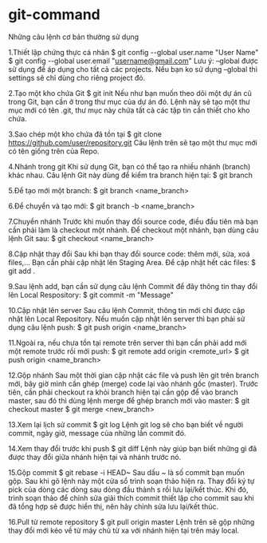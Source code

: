 # git-command
Những câu lệnh cơ bản thường sử dụng

1.Thiết lập chứng thực cá nhân
$ git config --global user.name "User Name"
$ git config --global user.email "username@gmail.com"
Lưu ý: –global được sử dụng để áp dụng cho tất cả các projects. Nếu bạn ko sử dụng –global thì settings sẽ chỉ dùng cho riêng project đó.

2.Tạo một kho chứa Git
$ git init
Nếu như bạn muốn theo dõi một dự án cũ trong Git, bạn cần ở trong thư mục của dự án đó. Lệnh này sẽ tạo một thư mục mới có tên .git, thư mục này chứa tất cả các tập tin cần thiết cho kho chứa.

3.Sao chép một kho chứa đã tồn tại
$ git clone https://github.com/user/repository.git
Câu lệnh trên sẽ tạo một thư mục mới có tên giống trên của Repo.

4.Nhánh trong git
Khi sử dụng Git, bạn có thể tạo ra nhiều nhánh (branch) khác nhau. Câu lệnh Git này dùng để kiểm tra branch hiện tại:
$ git branch

5.Để tạo mới một branch:
$ git branch <name_branch>

6.Để chuyển và tạo mới:
$ git branch -b <name_branch>

7.Chuyển nhánh
Trước khi muốn thay đổi source code, điều đầu tiên mà bạn cần phải làm là checkout một nhánh. Để checkout một nhánh, bạn dùng câu lệnh Git sau:
$ git checkout <name_branch>

8.Cập nhật thay đổi
Sau khi bạn thay đổi source code: thêm mới, sửa, xoá files,… Bạn cần phải cập nhật lên Staging Area. Để cập nhật hết các files:
$ git add .

9.Sau lệnh add, bạn cần sử dụng câu lệnh Commit để đây thông tin thay đổi lên Local Respository:
$ git commit -m "Message"

10.Cập nhật lên server
Sau câu lệnh Commit, thông tin mới chỉ được cập nhật lên Local Repository. Nếu muốn cập nhật lên server thì bạn phải sử dụng câu lệnh push:
$ git push origin <name_branch>

11.Ngoài ra, nếu chưa tồn tại remote trên server thì bạn cần phải add mới một remote trước rồi mới push:
$ git remote add origin <remote_url>
$ git push origin <name_branch>

12.Gộp nhánh
Sau một thời gian cập nhật các file và push lên git trên branch mới, bây giờ mình cần ghép (merge) code lại vào nhánh gốc (master). Trước tiên, cần phải checkout ra khỏi branch hiện tại cần gộp để vào branch master, sau đó thì dùng lệnh merge để ghép branch mới vào master:
$ git checkout master
$ git merge <new_branch>

13.Xem lại lịch sử commit
$ git log
Lệnh git log sẽ cho bạn biết về người commit, ngày giờ, message của những lần commit đó.

14.Xem thay đổi trước khi push
$ git diff
Lệnh này giúp bạn biết những gì đã được thay đổi giữa nhánh hiện tại và nhánh trước nó.

15.Gộp commit
$ git rebase -i HEAD~
Sau dấu ~ là số commit bạn muốn gộp. Sau khi gõ lệnh này một cửa sổ trình soạn thảo hiện ra. Thay đổi ký tự pick của dòng các dòng sau dòng đầu thành s rồi lưu lại/kết thúc. Khi đó, trình soạn thảo để chỉnh sửa giải thích commit thiết lập cho commit sau khi đã tổng hợp sẽ được hiển thị, nên hãy chỉnh sửa lưu lại/kết thúc.

16.Pull từ remote repository
$ git pull origin master
Lệnh trên sẽ gộp những thay đổi mới kéo về từ máy chủ từ xa với nhánh hiện tại trên máy local.
